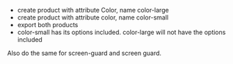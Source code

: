 - create product with attribute Color, name color-large
- create product with attribute color, name color-small
- export both products
- color-small has its options included. color-large will not have the options included

Also do the same for screen-guard and screen guard.